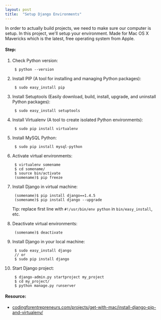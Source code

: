 ```yaml
---
layout: post
title:  "Setup Django Environments"
---
```

In order to actually build projects, we need to make sure our computer is setup. In this project, we'll setup your environment. Made for Mac OS X Mavericks which is the latest, free operating system from Apple.

#### **Step:**
1. Check Python version:

		$ python --version

2. Install PIP (A tool for installing and managing Python packages):

		$ sudo easy_install pip

3. Install Setuptools (Easily download, build, install, upgrade, and uninstall Python packages):

		$ sudo easy_install setuptools

4. Install Virtualenv (A tool to create isolated Python environments):

		$ sudo pip install virtualenv

5. Install MySQL Python:

		$ sudo pip install mysql-python

5. Activate virtual environments:

		$ virtualenv somename
		$ cd somename/
		$ source bin/activate
		(somename)$ pip freeze

6. Install Django in virtual machine:

		(somename)$ pip install django==1.4.5
		(somename)$ pip install django --upgrade
	Tip: replace first line with `#!/usr/bin/env python` in `bin/easy_install`, etc.

7. Deactivate virtual environments:

		(somename)$ deactivate

8. Install Django in your local machine:

		$ sudo easy_install django
		// or
		$ sudo pip install django

9. Start Django project:

		$ django-admin.py startproject my_project
		$ cd my_project/
		$ python manage.py runserver

#### **Resource:**
* [codingforentrepreneurs.com/projects/get-with-mac/install-django-pip-and-virtualenv/](http://codingforentrepreneurs.com/projects/get-with-mac/install-django-pip-and-virtualenv/)

